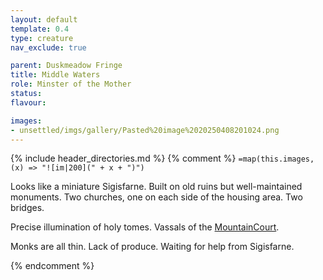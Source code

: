 ```yaml
---
layout: default
template: 0.4
type: creature
nav_exclude: true

parent: Duskmeadow Fringe
title: Middle Waters
role: Minster of the Mother
status:
flavour: 

images:
- unsettled/imgs/gallery/Pasted%20image%2020250408201024.png
---
```


{% include header_directories.md %}
{% comment %}
`=map(this.images, (x) => "![im|200](" + x + ")")`

Looks like a miniature Sigisfarne.
Built on old ruins but well-maintained monuments.
Two churches, one on each side of the housing area.
Two bridges.

Precise illumination of holy tomes.
Vassals of the [MountainCourt](unsettled/directory/DuskmeadowFringe/MountainCourt.md).

Monks are all thin.
Lack of produce.
Waiting for help from Sigisfarne.

{% endcomment %}

